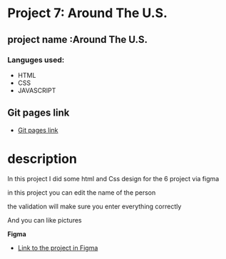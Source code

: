 # Project 7: Around The U.S.

## project name :Around The U.S.

### Languges used:

 - HTML  
 - CSS
 - JAVASCRIPT
 
 ## Git pages link

- [Git pages link](https://romans1995.github.io/web_project_4/)

# description

<p>In this project I did some html and Css design for the 6 project via figma</p>
<p>in this project you can edit the name of the person </p>
<p>the validation will make sure you enter everything correctly </p>
<p>And you can like pictures </p>

**Figma**

- [Link to the project in Figma](https://www.figma.com/file/m79HxYeZpOXRw0Tz2eZGOV/Sprint-5%3A-Around-The-U.S.-%7C-desktop-%2B-mobile?node-id=0%3A1)
